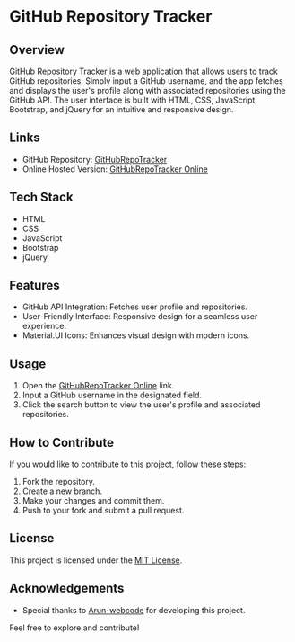 # GitHub Repository Tracker

## Overview

GitHub Repository Tracker is a web application that allows users to track GitHub repositories. Simply input a GitHub username, and the app fetches and displays the user's profile along with associated repositories using the GitHub API. The user interface is built with HTML, CSS, JavaScript, Bootstrap, and jQuery for an intuitive and responsive design.

## Links

- GitHub Repository: [GitHubRepoTracker](https://github.com/Arun-webcode/GithubRepoTracker.github.io)
- Online Hosted Version: [GitHubRepoTracker Online](https://arun-webcode.github.io/GithubRepoTracker.github.io/)

## Tech Stack

- HTML
- CSS
- JavaScript
- Bootstrap
- jQuery

## Features

- GitHub API Integration: Fetches user profile and repositories.
- User-Friendly Interface: Responsive design for a seamless user experience.
- Material.UI Icons: Enhances visual design with modern icons.

## Usage

1. Open the [GitHubRepoTracker Online](https://arun-webcode.github.io/GithubRepoTracker.github.io/) link.
2. Input a GitHub username in the designated field.
3. Click the search button to view the user's profile and associated repositories.

## How to Contribute

If you would like to contribute to this project, follow these steps:

1. Fork the repository.
2. Create a new branch.
3. Make your changes and commit them.
4. Push to your fork and submit a pull request.

## License

This project is licensed under the [MIT License](LICENSE).

## Acknowledgements

- Special thanks to [Arun-webcode](https://github.com/Arun-webcode) for developing this project.

Feel free to explore and contribute!

